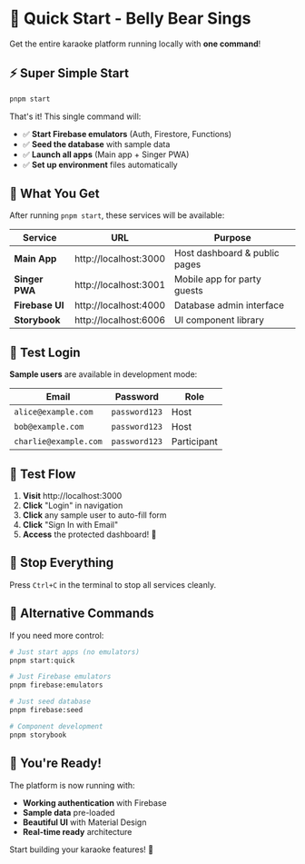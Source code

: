 # 🚀 Quick Start - Belly Bear Sings

Get the entire karaoke platform running locally with **one command**!

## ⚡ Super Simple Start

```bash
pnpm start
```

That's it! This single command will:
- ✅ **Start Firebase emulators** (Auth, Firestore, Functions)
- ✅ **Seed the database** with sample data
- ✅ **Launch all apps** (Main app + Singer PWA)
- ✅ **Set up environment** files automatically

## 📍 What You Get

After running `pnpm start`, these services will be available:

| Service | URL | Purpose |
|---------|-----|---------|
| **Main App** | http://localhost:3000 | Host dashboard & public pages |
| **Singer PWA** | http://localhost:3001 | Mobile app for party guests |
| **Firebase UI** | http://localhost:4000 | Database admin interface |
| **Storybook** | http://localhost:6006 | UI component library |

## 🧪 Test Login

**Sample users** are available in development mode:

| Email | Password | Role |
|-------|----------|------|
| `alice@example.com` | `password123` | Host |
| `bob@example.com` | `password123` | Host |
| `charlie@example.com` | `password123` | Participant |

## 🎯 Test Flow

1. **Visit** http://localhost:3000
2. **Click** "Login" in navigation
3. **Click** any sample user to auto-fill form
4. **Click** "Sign In with Email"
5. **Access** the protected dashboard! 🎉

## 🛑 Stop Everything

Press `Ctrl+C` in the terminal to stop all services cleanly.

## 🔧 Alternative Commands

If you need more control:

```bash
# Just start apps (no emulators)
pnpm start:quick

# Just Firebase emulators
pnpm firebase:emulators

# Just seed database
pnpm firebase:seed

# Component development
pnpm storybook
```

## 🎉 You're Ready!

The platform is now running with:
- **Working authentication** with Firebase
- **Sample data** pre-loaded
- **Beautiful UI** with Material Design
- **Real-time ready** architecture

Start building your karaoke features! 🎤 
